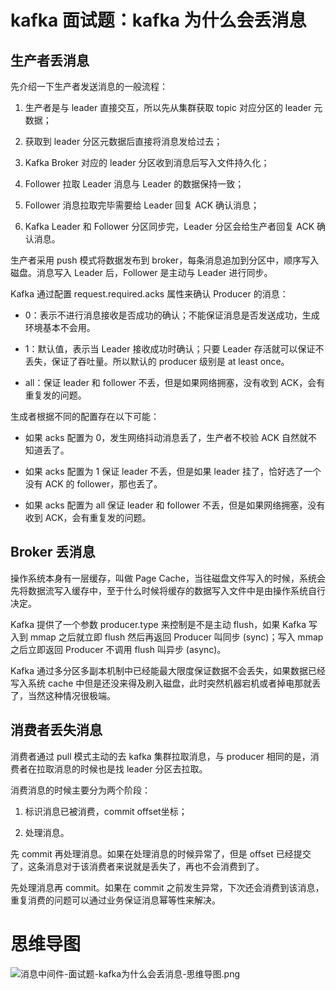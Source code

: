 # kafka 面试题：kafka 为什么会丢消息

## 生产者丢消息

先介绍一下生产者发送消息的一般流程：

1. 生产者是与 leader 直接交互，所以先从集群获取 topic 对应分区的 leader 元数据；

2. 获取到 leader 分区元数据后直接将消息发给过去；

3. Kafka Broker 对应的 leader 分区收到消息后写入文件持久化；

4. Follower 拉取 Leader 消息与 Leader 的数据保持一致；

5. Follower 消息拉取完毕需要给 Leader 回复 ACK 确认消息；

6. Kafka Leader 和 Follower 分区同步完，Leader 分区会给生产者回复 ACK 确认消息。

生产者采用 push 模式将数据发布到 broker，每条消息追加到分区中，顺序写入磁盘。消息写入 Leader 后，Follower 是主动与 Leader 进行同步。

Kafka 通过配置 request.required.acks 属性来确认 Producer 的消息：

- 0：表示不进行消息接收是否成功的确认；不能保证消息是否发送成功，生成环境基本不会用。

- 1：默认值，表示当 Leader 接收成功时确认；只要 Leader 存活就可以保证不丢失，保证了吞吐量。所以默认的 producer 级别是 at least once。

- all：保证 leader 和 follower 不丢，但是如果网络拥塞，没有收到 ACK，会有重复发的问题。

生成者根据不同的配置存在以下可能：

- 如果 acks 配置为 0，发生网络抖动消息丢了，生产者不校验 ACK 自然就不知道丢了。

- 如果 acks 配置为 1 保证 leader 不丢，但是如果 leader 挂了，恰好选了一个没有 ACK 的 follower，那也丢了。

- 如果 acks 配置为 all 保证 leader 和 follower 不丢，但是如果网络拥塞，没有收到 ACK，会有重复发的问题。

## Broker 丢消息

操作系统本身有一层缓存，叫做 Page Cache，当往磁盘文件写入的时候，系统会先将数据流写入缓存中，至于什么时候将缓存的数据写入文件中是由操作系统自行决定。

Kafka 提供了一个参数 producer.type 来控制是不是主动 flush，如果 Kafka 写入到 mmap 之后就立即 flush 然后再返回 Producer 叫同步 (sync)；写入 mmap 之后立即返回
Producer 不调用 flush 叫异步 (async)。

Kafka 通过多分区多副本机制中已经能最大限度保证数据不会丢失，如果数据已经写入系统 cache 中但是还没来得及刷入磁盘，此时突然机器宕机或者掉电那就丢了，当然这种情况很极端。

## 消费者丢失消息

消费者通过 pull 模式主动的去 kafka 集群拉取消息，与 producer 相同的是，消费者在拉取消息的时候也是找 leader 分区去拉取。

消费消息的时候主要分为两个阶段：

1. 标识消息已被消费，commit offset坐标；

2. 处理消息。

先 commit 再处理消息。如果在处理消息的时候异常了，但是 offset 已经提交了，这条消息对于该消费者来说就是丢失了，再也不会消费到了。

先处理消息再 commit。如果在 commit 之前发生异常，下次还会消费到该消息，重复消费的问题可以通过业务保证消息幂等性来解决。

# 思维导图

![消息中间件-面试题-kafka为什么会丢消息-思维导图.png](https://cnymw.github.io/GolangStudy/docs/img/消息中间件-面试题-kafka为什么会丢消息-思维导图.png)

